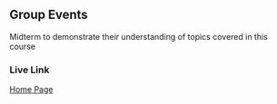 
## Group Events
Midterm to demonstrate their understanding of topics covered in this course

### Live Link

[Home Page](https://krisono.github.io/Spring-25--n220/midterm/menu.html)

